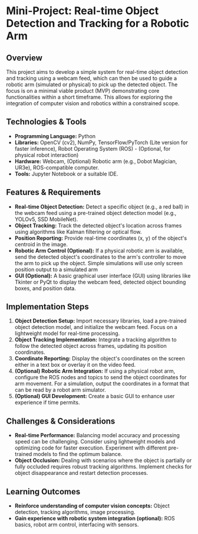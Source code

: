 # Mini-Project:  Real-time Object Detection and Tracking for a Robotic Arm

## Overview

This project aims to develop a simple system for real-time object detection and tracking using a webcam feed, which can then be used to guide a robotic arm (simulated or physical) to pick up the detected object.  The focus is on a minimal viable product (MVP) demonstrating core functionalities within a short timeframe. This allows for exploring the integration of computer vision and robotics within a constrained scope.

## Technologies & Tools

* **Programming Language:** Python
* **Libraries:** OpenCV (cv2), NumPy, TensorFlow/PyTorch (Lite version for faster inference), Robot Operating System (ROS) - (Optional, for physical robot interaction)
* **Hardware:** Webcam, (Optional) Robotic arm (e.g., Dobot Magician, UR3e), ROS-compatible computer.
* **Tools:**  Jupyter Notebook or a suitable IDE.

## Features & Requirements

- **Real-time Object Detection:** Detect a specific object (e.g., a red ball) in the webcam feed using a pre-trained object detection model (e.g., YOLOv5, SSD MobileNet).
- **Object Tracking:** Track the detected object's location across frames using algorithms like Kalman filtering or optical flow.
- **Position Reporting:** Provide real-time coordinates (x, y) of the object's centroid in the image.
- **Robotic Arm Control (Optional):**  If a physical robotic arm is available, send the detected object's coordinates to the arm's controller to move the arm to pick up the object.  Simple simulations will use only screen position output to a simulated arm
- **GUI (Optional):** A basic graphical user interface (GUI) using libraries like Tkinter or PyQt to display the webcam feed, detected object bounding boxes, and position data.

## Implementation Steps

1. **Object Detection Setup:** Import necessary libraries, load a pre-trained object detection model, and initialize the webcam feed.  Focus on a lightweight model for real-time processing.
2. **Object Tracking Implementation:** Integrate a tracking algorithm to follow the detected object across frames, updating its position coordinates.
3. **Coordinate Reporting:** Display the object's coordinates on the screen either in a text box or overlay it on the video feed.
4. **(Optional) Robotic Arm Integration:** If using a physical robot arm, configure the ROS nodes and topics to send the object coordinates for arm movement. For a simulation, output the coordinates in a format that can be read by a robot arm simulator.
5. **(Optional) GUI Development:** Create a basic GUI to enhance user experience if time permits.

## Challenges & Considerations

- **Real-time Performance:** Balancing model accuracy and processing speed can be challenging. Consider using lightweight models and optimizing code for faster execution.  Experiment with different pre-trained models to find the optimum balance.
- **Object Occlusion:** Dealing with scenarios where the object is partially or fully occluded requires robust tracking algorithms. Implement checks for object disappearance and restart detection processes.

## Learning Outcomes

- **Reinforce understanding of computer vision concepts:** Object detection, tracking algorithms, image processing.
- **Gain experience with robotic system integration (optional):** ROS basics, robot arm control, interfacing with sensors.

